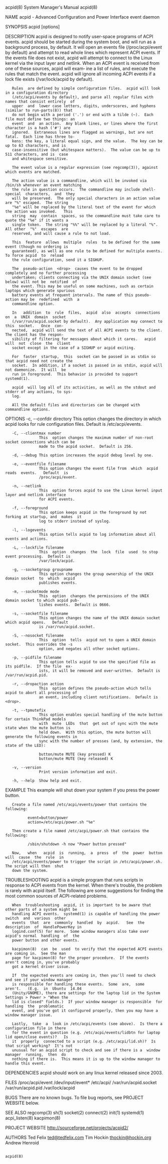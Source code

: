 acpid(8)                                System Manager's Manual                               acpid(8)

NAME
       acpid - Advanced Configuration and Power Interface event daemon

SYNOPSIS
       acpid [options]

DESCRIPTION
       acpid is designed to notify user-space programs of ACPI events.  acpid should be started during
       the system boot, and will run as a background process, by default.  It will open an events file
       (/proc/acpi/event  by default) and attempt to read whole lines which represent ACPI events.  If
       the events file does not exist, acpid will attempt to connect to the Linux kernel via the input
       layer  and netlink.  When an ACPI event is received from one of these sources, acpid will exam‐
       ine a list of rules, and execute the rules that match the event. acpid will ignore all incoming
       ACPI events if a lock file exists (/var/lock/acpid by default).

       Rules  are defined by simple configuration files.  acpid will look in a configuration directory
       (/etc/acpi/events by default), and parse all regular files with names that consist entirely  of
       upper  and  lower case letters, digits, underscores, and hyphens (similar to run-parts(8)) that
       do not begin with a period ('.') or end with a tilde (~).  Each file must define two things: an
       event  and  an action.  Any blank lines, or lines where the first character is a hash ('#') are
       ignored.  Extraneous lines are flagged as warnings, but are not fatal.  Each line has three to‐
       kens: the key, a literal equal sign, and the value.  The key can be up to 63 characters, and is
       case-insensitive (but whitespace matters).  The value can be up to 511 characters, and is  case
       and whitespace sensitive.

       The event value is a regular expression (see regcomp(3)), against which events are matched.

       The action value is a commandline, which will be invoked via /bin/sh whenever an event matching
       the rule in question occurs.  The commandline may include shell-special  characters,  and  they
       will be preserved.  The only special characters in an action value are "%" escaped.  The string
       "%e" will be replaced by the literal text of the event for which the action was invoked.   This
       string  may  contain  spaces, so the commandline must take care to quote the "%e" if it wants a
       single token.  The string "%%" will be replaced by a literal "%".  All other  "%"  escapes  are
       reserved, and will cause a rule to not load.

       This  feature  allows  multiple  rules  to be defined for the same event (though no ordering is
       guaranteed), as well as one rule to be defined for multiple events.  To force acpid  to  reload
       the rule configuration, send it a SIGHUP.

       The  pseudo-action  <drop>  causes the event to be dropped completely and no further processing
       undertaken; clients connecting via the UNIX domain socket (see below) will not be  notified  of
       the event. This may be useful on some machines, such as certain laptops which generate spurious
       battery events at frequent intervals. The name of this pseudo-action may be  redefined  with  a
       commandline option.

       In   addition  to  rule  files,  acpid  also  accepts  connections  on  a  UNIX  domain  socket
       (/var/run/acpid.socket by default).  Any application may connect to  this  socket.   Once  con‐
       nected,  acpid will send the text of all ACPI events to the client.  The client has the respon‐
       sibility of filtering for messages about which it cares.   acpid  will  not  close  the  client
       socket except in the case of a SIGHUP or acpid exiting.

       For  faster  startup,  this  socket can be passed in as stdin so that acpid need not create the
       socket.  In addition, if a socket is passed in as stdin, acpid will not daemonize.  It will  be
       run in foreground.  This behavior is provided to support systemd(1).

       acpid  will log all of its activities, as well as the stdout and stderr of any actions, to sys‐
       log.

       All the default files and directories can be changed with commandline options.

OPTIONS
       -c, --confdir directory
                   This option changes the directory in  which  acpid  looks  for  rule  configuration
                   files.  Default is /etc/acpi/events.

       -C, --clientmax number
                   This  option changes the maximum number of non-root socket connections which can be
                   made to the acpid socket.  Default is 256.

       -d, --debug This option increases the acpid debug level by one.

       -e, --eventfile filename
                   This option changes the event file from  which  acpid  reads  events.   Default  is
                   /proc/acpi/event.

       -n, --netlink
                   This  option forces acpid to use the Linux kernel input layer and netlink interface
                   for ACPI events.

       -f, --foreground
                   This option keeps acpid in the foreground by not forking at startup, and  makes  it
                   log to stderr instead of syslog.

       -l, --logevents
                   This option tells acpid to log information about all events and actions.

       -L, --lockfile filename
                   This  option  changes  the  lock  file  used  to stop event processing.  Default is
                   /var/lock/acpid.

       -g, --socketgroup groupname
                   This option changes the group ownership of the UNIX domain socket  to  which  acpid
                   publishes events.

       -m, --socketmode mode
                   This  option  changes the permissions of the UNIX domain socket to which acpid pub‐
                   lishes events.  Default is 0666.

       -s, --socketfile filename
                   This option changes the name of the UNIX domain socket which acpid opens.   Default
                   is /var/run/acpid.socket.

       -S, --nosocket filename
                   This  option  tells  acpid not to open a UNIX domain socket.  This overrides the -s
                   option, and negates all other socket options.

       -p, --pidfile filename
                   This option tells acpid to use the specified file as its pidfile.  If the file  ex‐
                   ists, it will be removed and over-written.  Default is /var/run/acpid.pid.

       -r, --dropaction action
                   This  option defines the pseudo-action which tells acpid to abort all processing of
                   an event, including client notifications.  Default is <drop>.

       -t, --tpmutefix
                   This option enables special handling of the mute button for certain ThinkPad models
                   with  mute  LEDs  that  get out of sync with the mute state when the mute button is
                   held down.  With this option, the mute button will generate the following events in
                   sync with the number of presses (and, by extension, the state of the LED):

                   button/mute MUTE (key pressed) K
                   button/mute MUTE (key released) K

       -v, --version
                   Print version information and exit.

       -h, --help  Show help and exit.

EXAMPLE
       This example will shut down your system if you press the power button.

       Create a file named /etc/acpi/events/power that contains the following:

              event=button/power
              action=/etc/acpi/power.sh "%e"

       Then create a file named /etc/acpi/power.sh that contains the following:

              /sbin/shutdown -h now "Power button pressed"

       Now,   when   acpid  is  running,  a  press  of  the  power  button  will  cause  the  rule  in
       /etc/acpi/events/power to trigger the script in /etc/acpi/power.sh.  The script will then  shut
       down the system.

TROUBLESHOOTING
       acpid  is  a simple program that runs scripts in response to ACPI events from the kernel.  When
       there's trouble, the problem is rarely with acpid itself.  The following are  some  suggestions
       for finding the most common sources of ACPI-related problems.

       When  troubleshooting  acpid, it is important to be aware that other parts of a system might be
       handling ACPI events.  systemd(1) is capable of handling the power  switch  and  various  other
       events  that  are  commonly  handled  by  acpid.   See  the  description  of  HandlePowerKey in
       logind.conf(5) for more.  Some window managers also take over acpid's normal  handling  of  the
       power button and other events.

       kacpimon(8)  can  be  used  to verify that the expected ACPI events are coming in.  See the man
       page for kacpimon(8) for the proper procedure.  If the events aren't coming in, you've probably
       got a kernel driver issue.

       If  the expected events are coming in, then you'll need to check and see if your window manager
       is responsible for handling these events.  Some  are,  some  aren't.   (E.g.  in  Ubuntu  14.04
       (Unity/GNOME), there are settings for the laptop lid in the System Settings > Power > "When the
       lid is closed" fields.)  If your window manager is responsible  for  handling  the  problematic
       event, and you've got it configured properly, then you may have a window manager issue.

       Lastly,  take  a  look in /etc/acpi/events (see above).  Is there a configuration file in there
       for the event in question (e.g. /etc/acpi/events/lidbtn for laptop lid open/close events)?   Is
       it  properly  connected to a script (e.g. /etc/acpi/lid.sh)?  Is that script working?  It's not
       unusual for an acpid script to check and see if there is a  window  manager  running,  then  do
       nothing if there is.  This means it is up to the window manager to handle this event.

DEPENDENCIES
       acpid should work on any linux kernel released since 2003.

FILES
       /proc/acpi/event
       /dev/input/event*
       /etc/acpi/
       /var/run/acpid.socket
       /var/run/acpid.pid
       /var/lock/acpid

BUGS
       There are no known bugs.  To file bug reports, see PROJECT WEBSITE below.

SEE ALSO
       regcomp(3) sh(1) socket(2) connect(2) init(1) systemd(1) acpi_listen(8) kacpimon(8)

PROJECT WEBSITE
       http://sourceforge.net/projects/acpid2/

AUTHORS
       Ted Felix <ted@tedfelix.com>
       Tim Hockin <thockin@hockin.org>
       Andrew Henroid

                                                                                              acpid(8)

